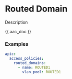 # Routed Domain

Description

{{ aac_doc }}
### Examples

```yaml
apic:
  access_policies:
    routed_domains:
      - name: ROUTED1
        vlan_pool: ROUTED1
```
